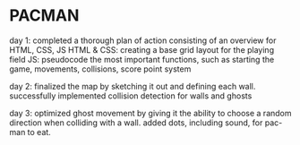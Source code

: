 # PACMAN


day 1:
completed a thorough plan of action consisting of an overview for HTML, CSS, JS
HTML & CSS: creating a base grid layout for the playing field
JS: pseudocode the most important functions, such as starting the game, movements, collisions, score point system

day 2: 
finalized the map by sketching it out and defining each wall. successfully implemented collision detection for walls and ghosts

day 3: 
optimized ghost movement by giving it the ability to choose a random direction when colliding with a wall. added dots, including sound, for pac-man to eat.  